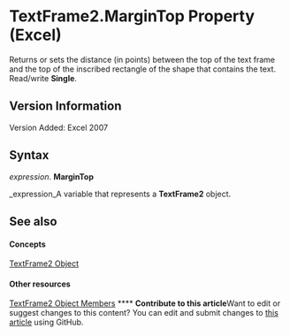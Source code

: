 
# TextFrame2.MarginTop Property (Excel)

Returns or sets the distance (in points) between the top of the text frame and the top of the inscribed rectangle of the shape that contains the text. Read/write  **Single**.


## Version Information

Version Added: Excel 2007 


## Syntax

 _expression_. **MarginTop**

 _expression_A variable that represents a  **TextFrame2** object.


## See also


#### Concepts


 [TextFrame2 Object](66ba23e5-9b15-b954-a1db-1bd19b4eb90d.md)
#### Other resources


 [TextFrame2 Object Members](04f18e2a-8a83-b077-fe38-4bb56edce5a7.md)
****   **Contribute to this article**Want to edit or suggest changes to this content? You can edit and submit changes to  [this article](https://github.com/jhershey00/VBA_Excel_Test/OpenXMLCon/articles/35a29f85-df5b-27a3-1060-1d5a0c73b6cb.md) using GitHub.

